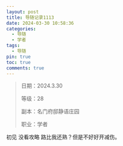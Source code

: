 ```yaml
---
layout: post
title: 导随记录1113
date: 2024-03-30 10:58:36
categories:
  - 导随
  - 学者
tags:
  - 导随
pin: true
toc: true
comments: true
---
```

> 日期：2024.3.30
>
> 等级：28
>
> 副本：名门府邸静语庄园
>
> 职业：学者

初见 没看攻略 路比我还熟？但是不好好开减伤。